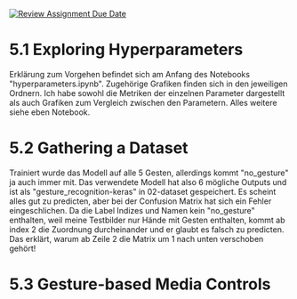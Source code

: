 [![Review Assignment Due Date](https://classroom.github.com/assets/deadline-readme-button-22041afd0340ce965d47ae6ef1cefeee28c7c493a6346c4f15d667ab976d596c.svg)](https://classroom.github.com/a/BOO70ufO)

# 5.1 Exploring Hyperparameters
Erklärung zum Vorgehen befindet sich am Anfang des Notebooks "hyperparameters.ipynb". Zugehörige Grafiken finden sich in den jeweiligen Ordnern. Ich habe sowohl die Metriken der einzelnen Parameter dargestellt als auch Grafiken zum Vergleich zwischen den Parametern. Alles weitere siehe eben Notebook.

# 5.2 Gathering a Dataset
Trainiert wurde das Modell auf alle 5 Gesten, allerdings kommt "no_gesture" ja auch immer mit. Das verwendete Modell hat also 6 mögliche Outputs und ist als "gesture_recognition-keras" in 02-dataset gespeichert. Es scheint alles gut zu predicten, aber bei der Confusion Matrix hat sich ein Fehler eingeschlichen. Da die Label Indizes und Namen kein "no_gesture" enthalten, weil meine Testbilder nur Hände mit Gesten enthalten, kommt ab index 2 die Zuordnung durcheinander und er glaubt es falsch zu predicten. Das erklärt, warum ab Zeile 2 die Matrix um 1 nach unten verschoben gehört!

# 5.3 Gesture-based Media Controls